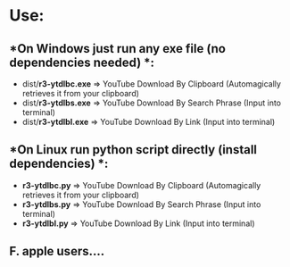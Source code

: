 # Use:

## *On Windows just run any exe file (no dependencies needed) *:

- dist/**r3-ytdlbc.exe** => YouTube Download By Clipboard (Automagically retrieves it from your clipboard)
- dist/**r3-ytdlbs.exe** => YouTube Download By Search Phrase (Input into terminal)
- dist/**r3-ytdlbl.exe** => YouTube Download By Link (Input into terminal)

## *On Linux run python script directly (install dependencies) *:

- **r3-ytdlbc.py** => YouTube Download By Clipboard (Automagically retrieves it from your clipboard)
- **r3-ytdlbs.py** => YouTube Download By Search Phrase (Input into terminal)
- **r3-ytdlbl.py** => YouTube Download By Link (Input into terminal)

## **F. apple users....**

